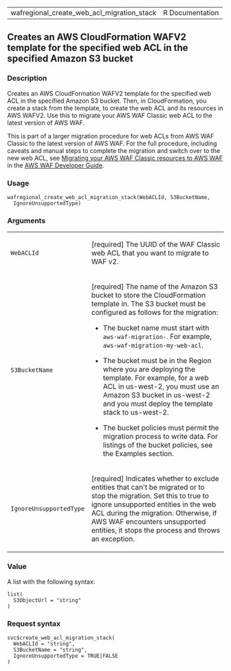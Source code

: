 <table style="width: 100%;">
<tbody>
<tr class="odd">
<td>wafregional_create_web_acl_migration_stack</td>
<td style="text-align: right;">R Documentation</td>
</tr>
</tbody>
</table>

## Creates an AWS CloudFormation WAFV2 template for the specified web ACL in the specified Amazon S3 bucket

### Description

Creates an AWS CloudFormation WAFV2 template for the specified web ACL
in the specified Amazon S3 bucket. Then, in CloudFormation, you create a
stack from the template, to create the web ACL and its resources in AWS
WAFV2. Use this to migrate your AWS WAF Classic web ACL to the latest
version of AWS WAF.

This is part of a larger migration procedure for web ACLs from AWS WAF
Classic to the latest version of AWS WAF. For the full procedure,
including caveats and manual steps to complete the migration and switch
over to the new web ACL, see [Migrating your AWS WAF Classic resources
to AWS
WAF](https://docs.aws.amazon.com/waf/latest/developerguide/waf-migrating-from-classic.html)
in the [AWS WAF Developer
Guide](https://docs.aws.amazon.com/waf/latest/developerguide/waf-chapter.html).

### Usage

    wafregional_create_web_acl_migration_stack(WebACLId, S3BucketName,
      IgnoreUnsupportedType)

### Arguments

<table>
<colgroup>
<col style="width: 35%" />
<col style="width: 65%" />
</colgroup>
<tbody>
<tr class="odd">
<td><code
id="wafregional_create_web_acl_migration_stack_:_WebACLId">WebACLId</code></td>
<td><p>[required] The UUID of the WAF Classic web ACL that you want to
migrate to WAF v2.</p></td>
</tr>
<tr class="even">
<td><code
id="wafregional_create_web_acl_migration_stack_:_S3BucketName">S3BucketName</code></td>
<td><p>[required] The name of the Amazon S3 bucket to store the
CloudFormation template in. The S3 bucket must be configured as follows
for the migration:</p>
<ul>
<li><p>The bucket name must start with <code
style="white-space: pre;">⁠aws-waf-migration-⁠</code>. For example,
<code>aws-waf-migration-my-web-acl</code>.</p></li>
<li><p>The bucket must be in the Region where you are deploying the
template. For example, for a web ACL in us-west-2, you must use an
Amazon S3 bucket in us-west-2 and you must deploy the template stack to
us-west-2.</p></li>
<li><p>The bucket policies must permit the migration process to write
data. For listings of the bucket policies, see the Examples
section.</p></li>
</ul></td>
</tr>
<tr class="odd">
<td><code
id="wafregional_create_web_acl_migration_stack_:_IgnoreUnsupportedType">IgnoreUnsupportedType</code></td>
<td><p>[required] Indicates whether to exclude entities that can't be
migrated or to stop the migration. Set this to true to ignore
unsupported entities in the web ACL during the migration. Otherwise, if
AWS WAF encounters unsupported entities, it stops the process and throws
an exception.</p></td>
</tr>
</tbody>
</table>

### Value

A list with the following syntax:

    list(
      S3ObjectUrl = "string"
    )

### Request syntax

    svc$create_web_acl_migration_stack(
      WebACLId = "string",
      S3BucketName = "string",
      IgnoreUnsupportedType = TRUE|FALSE
    )
